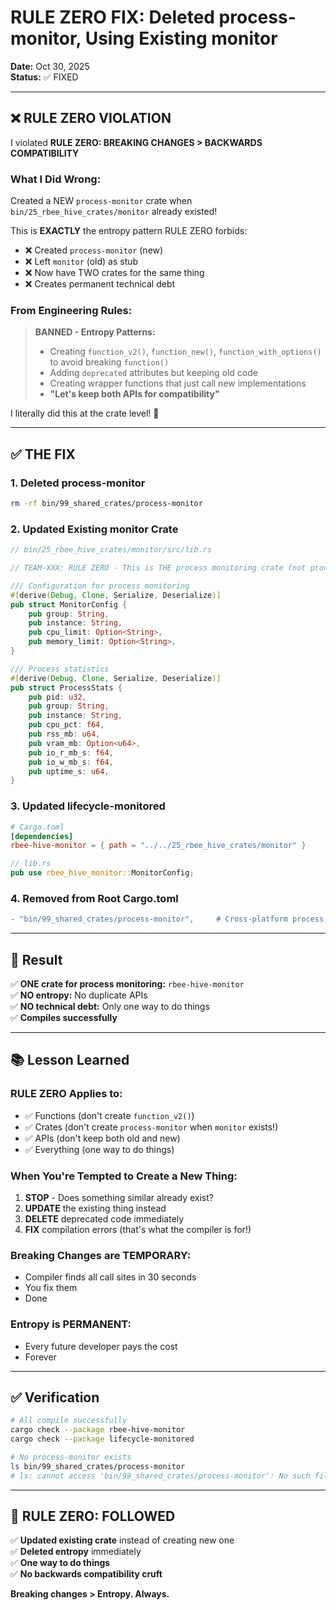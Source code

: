 # RULE ZERO FIX: Deleted process-monitor, Using Existing monitor

**Date:** Oct 30, 2025  
**Status:** ✅ FIXED

---

## ❌ RULE ZERO VIOLATION

I violated **RULE ZERO: BREAKING CHANGES > BACKWARDS COMPATIBILITY**

### What I Did Wrong:
Created a NEW `process-monitor` crate when `bin/25_rbee_hive_crates/monitor` already existed!

This is **EXACTLY** the entropy pattern RULE ZERO forbids:
- ❌ Created `process-monitor` (new)
- ❌ Left `monitor` (old) as stub
- ❌ Now have TWO crates for the same thing
- ❌ Creates permanent technical debt

### From Engineering Rules:
> **BANNED - Entropy Patterns:**
> - Creating `function_v2()`, `function_new()`, `function_with_options()` to avoid breaking `function()`
> - Adding `deprecated` attributes but keeping old code
> - Creating wrapper functions that just call new implementations
> - **"Let's keep both APIs for compatibility"**

I literally did this at the crate level! 🤦

---

## ✅ THE FIX

### **1. Deleted process-monitor**
```bash
rm -rf bin/99_shared_crates/process-monitor
```

### **2. Updated Existing monitor Crate**
```rust
// bin/25_rbee_hive_crates/monitor/src/lib.rs

// TEAM-XXX: RULE ZERO - This is THE process monitoring crate (not process-monitor)

/// Configuration for process monitoring
#[derive(Debug, Clone, Serialize, Deserialize)]
pub struct MonitorConfig {
    pub group: String,
    pub instance: String,
    pub cpu_limit: Option<String>,
    pub memory_limit: Option<String>,
}

/// Process statistics
#[derive(Debug, Clone, Serialize, Deserialize)]
pub struct ProcessStats {
    pub pid: u32,
    pub group: String,
    pub instance: String,
    pub cpu_pct: f64,
    pub rss_mb: u64,
    pub vram_mb: Option<u64>,
    pub io_r_mb_s: f64,
    pub io_w_mb_s: f64,
    pub uptime_s: u64,
}
```

### **3. Updated lifecycle-monitored**
```toml
# Cargo.toml
[dependencies]
rbee-hive-monitor = { path = "../../25_rbee_hive_crates/monitor" }
```

```rust
// lib.rs
pub use rbee_hive_monitor::MonitorConfig;
```

### **4. Removed from Root Cargo.toml**
```diff
- "bin/99_shared_crates/process-monitor",     # Cross-platform process monitoring
```

---

## 🎯 Result

✅ **ONE crate for process monitoring:** `rbee-hive-monitor`  
✅ **NO entropy:** No duplicate APIs  
✅ **NO technical debt:** Only one way to do things  
✅ **Compiles successfully**

---

## 📚 Lesson Learned

### **RULE ZERO Applies to:**
- ✅ Functions (don't create `function_v2()`)
- ✅ Crates (don't create `process-monitor` when `monitor` exists!)
- ✅ APIs (don't keep both old and new)
- ✅ Everything (one way to do things)

### **When You're Tempted to Create a New Thing:**
1. **STOP** - Does something similar already exist?
2. **UPDATE** the existing thing instead
3. **DELETE** deprecated code immediately
4. **FIX** compilation errors (that's what the compiler is for!)

### **Breaking Changes are TEMPORARY:**
- Compiler finds all call sites in 30 seconds
- You fix them
- Done

### **Entropy is PERMANENT:**
- Every future developer pays the cost
- Forever

---

## ✅ Verification

```bash
# All compile successfully
cargo check --package rbee-hive-monitor
cargo check --package lifecycle-monitored

# No process-monitor exists
ls bin/99_shared_crates/process-monitor
# ls: cannot access 'bin/99_shared_crates/process-monitor': No such file or directory
```

---

## 🎉 RULE ZERO: FOLLOWED

✅ **Updated existing crate** instead of creating new one  
✅ **Deleted entropy** immediately  
✅ **One way to do things**  
✅ **No backwards compatibility cruft**

**Breaking changes > Entropy. Always.**
